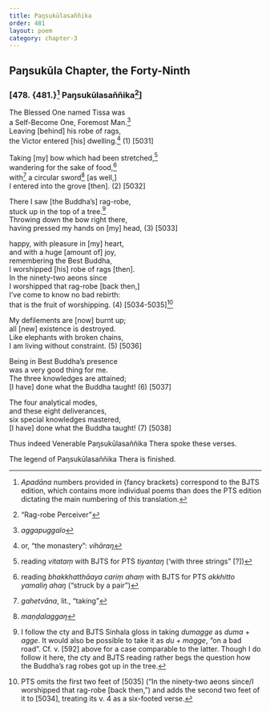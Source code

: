 ```yaml
---
title: Paŋsukūlasaññika
order: 481
layout: poem
category: chapter-3
---
```


## Paŋsukūla Chapter, the Forty-Ninth

### \[478. {481.}[^1] Paŋsukūlasaññika[^2]\]

The Blessed One named Tissa was  
a Self-Become One, Foremost Man.[^3]  
Leaving \[behind\] his robe of rags,  
the Victor entered \[his\] dwelling.[^4] (1) \[5031\]

Taking \[my\] bow which had been stretched,[^5]  
wandering for the sake of food,[^6]  
with[^7] a circular sword[^8] \[as well,\]  
I entered into the grove \[then\]. (2) \[5032\]

There I saw \[the Buddha’s\] rag-robe,  
stuck up in the top of a tree.[^9]  
Throwing down the bow right there,  
having pressed my hands on \[my\] head, (3) \[5033\]

happy, with pleasure in \[my\] heart,  
and with a huge \[amount of\] joy,  
remembering the Best Buddha,  
I worshipped \[his\] robe of rags \[then\].  
In the ninety-two aeons since  
I worshipped that rag-robe \[back then,\]  
I’ve come to know no bad rebirth:  
that is the fruit of worshipping. (4) \[5034-5035\][^10]

My defilements are \[now\] burnt up;  
all \[new\] existence is destroyed.  
Like elephants with broken chains,  
I am living without constraint. (5) \[5036\]

Being in Best Buddha’s presence  
was a very good thing for me.  
The three knowledges are attained;  
\[I have\] done what the Buddha taught! (6) \[5037\]

The four analytical modes,  
and these eight deliverances,  
six special knowledges mastered,  
\[I have\] done what the Buddha taught! (7) \[5038\]

Thus indeed Venerable Paŋsukūlasaññika Thera spoke these verses.

The legend of Paŋsukūlasaññika Thera is finished.

[^1]: *Apadāna* numbers provided in {fancy brackets} correspond to the BJTS edition, which contains more individual poems than does the PTS edition dictating the main numbering of this translation.

[^2]: “Rag-robe Perceiver”

[^3]: *aggapuggalo*

[^4]: or, “the monastery”: *vihāraŋ*

[^5]: reading *vitataṃ* with BJTS for PTS *tiyantaŋ* (‘with three strings” \[?\])

[^6]: reading *bhakkhatthāaya cariṃ ahaṃ* with BJTS for PTS *akkhitto yamaliŋ ahaŋ* (“struck by a pair”)

[^7]: *gahetvāna*, lit., “taking”

[^8]: *maṇḍalaggaŋ*

[^9]: I follow the cty and BJTS Sinhala gloss in taking *dumagge* as *duma* + *agge*. It would also be possible to take it as *du* + *magge*, “on a bad road”. Cf. v. \[592\] above for a case comparable to the latter. Though I do follow it here, the cty and BJTS reading rather begs the question how the Buddha’s rag robes got up in the tree.

[^10]: PTS omits the first two feet of \[5035\] (“In the ninety-two aeons since/I worshipped that rag-robe \[back then,”) and adds the second two feet of it to \[5034\], treating its v. 4 as a six-footed verse.
